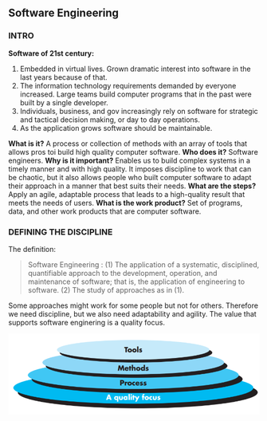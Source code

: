 ## Software Engineering
### INTRO
**Software of 21st century:**
1. Embedded in virtual lives. Grown dramatic interest into software in the last years because of that.
2. The information technology requirements demanded by everyone increased. Large teams build computer programs that in the past were built by a single developer.
3. Individuals, business, and gov increasingly rely on software for strategic and tactical decision making, or day to day operations. 
4. As the application grows software should be maintainable.

**What is it?** A process or collection of methods with an array of tools that allows pros toi build high quality computer software.
**Who does it?** Software engineers.
**Why is it important?** Enables us to build complex systems in a timely manner and with high quality. It imposes discipline to work that can be chaotic, but it also allows people who built computer software to adapt their approach in a manner that best suits their needs.
**What are the steps?** Apply an agile, adaptable process that leads to a high-quality result that meets the needs of users.
**What is the work product?** Set of programs, data, and other work products that are computer software.

### DEFINING THE DISCIPLINE
The definition:
> Software Engineering : (1) The application of a systematic, disciplined, quantifiable approach to the development, operation, and maintenance of software; that is, the application of engineering to software. (2) The study of approaches as in (1). 

Some approaches might work for some people but not for others. Therefore we need discipline, but we also need adaptability and agility.
The value that supports software enginering is a quality focus.

![img1](./assets/img1.png)